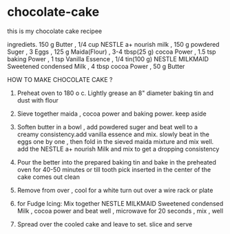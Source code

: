 # chocolate-cake

this is my chocolate cake recipee

ingrediets.
150 g Butter ,
1/4 cup NESTLE a+ nourish milk ,
150 g powdered Suger ,
3 Eggs ,
125 g Maida(Flour) ,
3-4 tbsp(25 g) cocoa Power , 
1.5 tsp baking Power ,
1 tsp Vanilla Essence ,
1/4 tin(100 g) NESTLE MILKMAID Sweetened condensed Milk ,
4 tbsp cocoa Power ,
50 g Butter


HOW TO MAKE CHOCOLATE CAKE ?

1) Preheat oven to 180 o c. Lightly grease an 8"
   diameter baking tin and dust with flour

2) Sieve together maida , cocoa power and baking power.
 keep aside

3) Soften butter in a bowl , add powdered suger and beat well to a     
   creamy consistency.add vanilla essence and mix. slowly beat in 
   the eggs one by one , then fold in the sieved maida mixture and
   mix well. add the NESTLE a+ nourish Milk and mix to get a dropping
   consistency

4) Pour the better into the prepared baking tin and bake in the 
   preheated oven for 40-50 minutes or till tooth pick inserted in 
   the center of the cake comes out clean

5) Remove from over , cool for a white turn out over a wire 
   rack or plate

6) for Fudge Icing: Mix together NESTLE MILKMAID Sweetened condensed 
   Milk , cocoa power and beat well , microwave for 20 seconds , 
   mix , well

7) Spread over the cooled cake and leave to set. 
   slice and serve  
